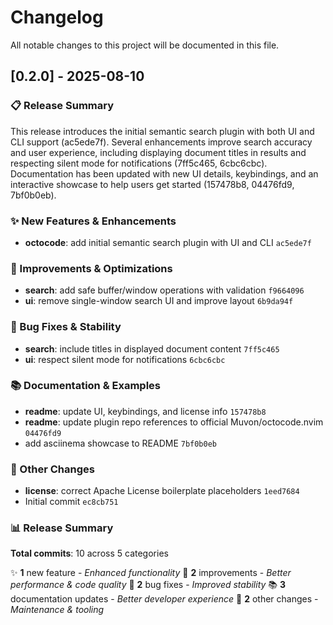 # Changelog

All notable changes to this project will be documented in this file.

## [0.2.0] - 2025-08-10

### 📋 Release Summary

This release introduces the initial semantic search plugin with both UI and CLI support (ac5ede7f). Several enhancements improve search accuracy and user experience, including displaying document titles in results and respecting silent mode for notifications (7ff5c465, 6cbc6cbc). Documentation has been updated with new UI details, keybindings, and an interactive showcase to help users get started (157478b8, 04476fd9, 7bf0b0eb).


### ✨ New Features & Enhancements

- **octocode**: add initial semantic search plugin with UI and CLI `ac5ede7f`

### 🔧 Improvements & Optimizations

- **search**: add safe buffer/window operations with validation `f9664096`
- **ui**: remove single-window search UI and improve layout `6b9da94f`

### 🐛 Bug Fixes & Stability

- **search**: include titles in displayed document content `7ff5c465`
- **ui**: respect silent mode for notifications `6cbc6cbc`

### 📚 Documentation & Examples

- **readme**: update UI, keybindings, and license info `157478b8`
- **readme**: update plugin repo references to official Muvon/octocode.nvim `04476fd9`
- add asciinema showcase to README `7bf0b0eb`

### 🔄 Other Changes

- **license**: correct Apache License boilerplate placeholders `1eed7684`
- Initial commit `ec8cb751`

### 📊 Release Summary

**Total commits**: 10 across 5 categories

✨ **1** new feature - *Enhanced functionality*
🔧 **2** improvements - *Better performance & code quality*
🐛 **2** bug fixes - *Improved stability*
📚 **3** documentation updates - *Better developer experience*
🔄 **2** other changes - *Maintenance & tooling*
